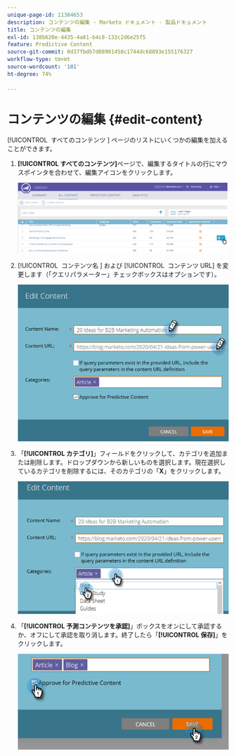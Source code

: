 ```yaml
---
unique-page-id: 11384653
description: コンテンツの編集 - Marketo ドキュメント - 製品ドキュメント
title: コンテンツの編集
exl-id: 138b620e-4435-4a81-b4c8-132c2d6e25f5
feature: Predictive Content
source-git-commit: 0d37fbdb7d08901458c1744dc68893e155176327
workflow-type: tm+mt
source-wordcount: '101'
ht-degree: 74%

---
```


# コンテンツの編集 {#edit-content}

[!UICONTROL &#x200B; すべてのコンテンツ &#x200B;] ページのリストにいくつかの編集を加えることができます。

1. **[!UICONTROL すべてのコンテンツ]**&#x200B;ページで、編集するタイトルの行にマウスポインタを合わせて、編集アイコンをクリックします。

   ![](assets/image2017-10-3-9-3a8-3a1.png)

1. [!UICONTROL &#x200B; コンテンツ名 &#x200B;] および [!UICONTROL &#x200B; コンテンツ URL] を変更します（「クエリパラメーター」チェックボックスはオプションです）。

   ![](assets/edit-content-2.png)

1. 「**[!UICONTROL カテゴリ]**」フィールドをクリックして、カテゴリを追加または削除します。ドロップダウンから新しいものを選択します。現在選択しているカテゴリを削除するには、そのカテゴリの「**X**」をクリックします。

   ![](assets/edit-content-3.png)

1. 「**[!UICONTROL 予測コンテンツを承認]**」ボックスをオンにして承認するか、オフにして承認を取り消します。終了したら「**[!UICONTROL 保存]**」をクリックします。

   ![](assets/edit-content-4.png)
